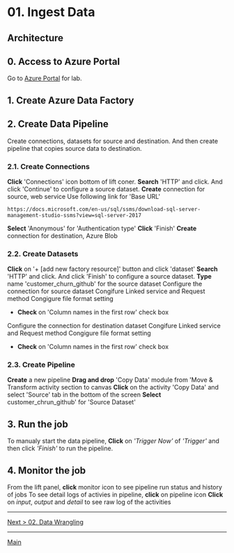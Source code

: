 # 01. Ingest Data

## Architecture 

## 0. Access to Azure Portal

Go to [Azure Portal](https://azure.portal.com) for lab.

## 1. Create Azure Data Factory

## 2. Create Data Pipeline

Create connections, datasets for source and destination. And then create pipeline that copies source data to destination.

### 2.1. Create Connections

__Click__ 'Connections' icon bottom of lift coner.
__Search__ 'HTTP' and click. And click 'Continue' to configure a source dataset.
__Create__ connection for source, web service
    Use following link for 'Base URL'

```
https://docs.microsoft.com/en-us/sql/ssms/download-sql-server-management-studio-ssms?view=sql-server-2017 
```

__Select__ 'Anonymous' for 'Authentication type'
__Click__ 'Finish'
__Create__ connection for destination, Azure Blob 

### 2.2. Create Datasets

__Click__ on '+ [add new factory resource]' button and click 'dataset'
__Search__ 'HTTP' and click. And click 'Finish' to configure a source dataset.
__Type__ name 'customer_churn_github' for the source dataset
Configure the connection for source dataset
Congifure Linked service and Request method
Congigure file format setting
* __Check__ on 'Column names in the first row' check box

Configure the connection for destination dataset
Congifure Linked service and Request method
Congigure file format setting
* __Check__ on 'Column names in the first row' check box

### 2.3. Create Pipeline

__Create__ a new pipeline
__Drag and drop__ 'Copy Data' module from 'Move & Transform activity section to canvas
__Click__ on the activity 'Copy Data' and select 'Source' tab in the bottom of the screen
__Select__ customer_chrun_github' for 'Source Dataset'

## 3. Run the job

To manualy start the data pipeline, __Click__ on _'Trigger Now'_ of _'Trigger'_ and then click _'Finish'_ to run the pipeline.

## 4. Monitor the job

From the lift panel, __click__ monitor icon to see pipeline run status and history of jobs
To see detail logs of activies in pipeline, __click__ on pipeline icon
__Click__ on _input_, _output_ and _detail_ to see raw log of the activities 

---
[Next > 02. Data Wrangling](https://github.com/xlegend1024/az-cloudscale-adv-analytics/blob/master/02DataWrangling.md)

---
[Main](https://github.com/xlegend1024/az-cloudscale-adv-analytics/blob/master/README.md)
